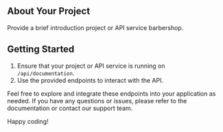 ## About Your Project

Provide a brief introduction project or API service barbershop.

## Getting Started

1. Ensure that your project or API service is running on `/api/documentation`.
2. Use the provided endpoints to interact with the API.

Feel free to explore and integrate these endpoints into your application as needed. If you have any questions or issues, please refer to the documentation or contact our support team.

Happy coding!
